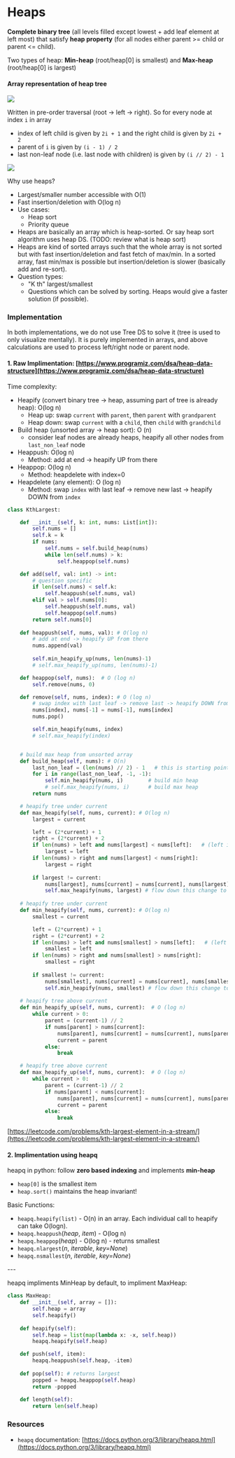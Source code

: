 # Heaps

**Complete binary tree** (all levels filled except lowest + add leaf element at left most) that satisfy **heap property** (for all nodes either parent >= child or parent <= child).&#x20;

Two types of heap: **Min-heap** (root/heap\[0] is smallest) and **Max-heap** (root/heap\[0] is largest)

#### Array representation of heap tree

![](<../.gitbook/assets/image (8).png>)

Written in pre-order traversal (root -> left -> right). So for every node at index `i` in array

* index of left child is given by `2i + 1` and the right child is given by `2i + 2`&#x20;
* parent of `i` is given by `(i - 1) / 2`&#x20;
* last non-leaf node (i.e. last node with children) is given by `(i // 2) - 1`

![](<../.gitbook/assets/image (1).png>)

&#x20;

Why use heaps?

* Largest/smaller number accessible with O(1)
* Fast insertion/deletion with O(log n)
* Use cases:
  * Heap sort
  * Priority queue
* Heaps are basically an array which is heap-sorted. Or say heap sort algorithm uses heap DS. (TODO: review what is heap sort)
* Heaps are kind of sorted arrays such that the whole array is not sorted but with fast insertion/deletion and fast fetch of max/min. In a sorted array, fast min/max is possible but insertion/deletion is slower (basically add and re-sort).
* Question types:
  * "K th" largest/smallest
  * Questions which can be solved by sorting. Heaps would give a faster solution (if possible). &#x20;

### Implementation

In both implementations, we do not use Tree DS to solve it (tree is used to only visualize mentally). It is purely implemented in arrays, and above calculations are used to process left/right node or parent node.&#x20;

#### 1. Raw Implimentation: [https://www.programiz.com/dsa/heap-data-structure](https://www.programiz.com/dsa/heap-data-structure)

Time complexity:

* Heapify (convert binary tree -> heap, assuming part of tree is already heap): O(log n)
  * Heap up: swap `current` with `parent`, then `parent` with `grandparent`
  * Heap down: swap `current` with a `child`, then `child` with `grandchild`
* Build heap (unsorted array -> heap sort): O (n)&#x20;
  * consider leaf nodes are already heaps, heapify all other nodes from `last_non_leaf` node
* Heappush: O(log n)
  * Method: add at end -> heapify UP from there
* Heappop: O(log n)
  * Method: heapdelete with index=0
* Heapdelete (any element): O (log n)
  * Method:  swap `index` with last leaf -> remove new last -> heapify DOWN from `index`

```python
class KthLargest:

    def __init__(self, k: int, nums: List[int]):
        self.nums = []
        self.k = k
        if nums:
            self.nums = self.build_heap(nums)
            while len(self.nums) > k:
                self.heappop(self.nums)

    def add(self, val: int) -> int:
        # question specific
        if len(self.nums) < self.k:
            self.heappush(self.nums, val)
        elif val > self.nums[0]:
            self.heappush(self.nums, val)
            self.heappop(self.nums)
        return self.nums[0]
    
    def heappush(self, nums, val): # O(log n)
        # add at end -> heapify UP from there
        nums.append(val)
        
        self.min_heapify_up(nums, len(nums)-1)
        # self.max_heapify_up(nums, len(nums)-1)

    def heappop(self, nums):  # O (log n)
        self.remove(nums, 0)

    def remove(self, nums, index): # O (log n)
        # swap index with last leaf -> remove last -> heapify DOWN from index
        nums[index], nums[-1] = nums[-1], nums[index]
        nums.pop() 

        self.min_heapify(nums, index)
        # self.max_heapify(index)


    # build max heap from unsorted array
    def build_heap(self, nums): # O(n)
        last_non_leaf = (len(nums) // 2) - 1   # this is starting point, because leaf nodes are already heaps
        for i in range(last_non_leaf, -1, -1):
            self.min_heapify(nums, i)        # build min heap
            # self.max_heapify(nums, i)      # build max heap
        return nums

    # heapify tree under current 
    def max_heapify(self, nums, current): # O(log n)
        largest = current

        left = (2*current) + 1 
        right = (2*current) + 2
        if len(nums) > left and nums[largest] < nums[left]:   # (left index exists) and (left larger) 
            largest = left
        if len(nums) > right and nums[largest] < nums[right]:
            largest = right
        
        if largest != current:
            nums[largest], nums[current] = nums[current], nums[largest]
            self.max_heapify(nums, largest) # flow down this change to rest half of the tree under this
    
    # heapify tree under current
    def min_heapify(self, nums, current): # O(log n)
        smallest = current

        left = (2*current) + 1 
        right = (2*current) + 2
        if len(nums) > left and nums[smallest] > nums[left]:   # (left index exists) and (left smaller) 
            smallest = left
        if len(nums) > right and nums[smallest] > nums[right]:
            smallest = right
        
        if smallest != current:
            nums[smallest], nums[current] = nums[current], nums[smallest]
            self.min_heapify(nums, smallest) # flow down this change to rest half of the tree under this
        
    # heapify tree above current
    def min_heapify_up(self, nums, current):  # O (log n)
        while current > 0:
            parent = (current-1) // 2
            if nums[parent] > nums[current]:
                nums[parent], nums[current] = nums[current], nums[parent]
                current = parent
            else:
                break

    # heapify tree above current
    def max_heapify_up(self, nums, current):  # O (log n)
        while current > 0:
            parent = (current-1) // 2
            if nums[parent] < nums[current]:
                nums[parent], nums[current] = nums[current], nums[parent]
                current = parent
            else:
                break


```

[https://leetcode.com/problems/kth-largest-element-in-a-stream/](https://leetcode.com/problems/kth-largest-element-in-a-stream/)

#### 2. Implimentation using heapq

heapq in python: follow **zero based indexing** and implements **min-heap**

* `heap[0]` is the smallest item
* `heap.sort()` maintains the heap invariant!

Basic Functions:

* `heapq.heapify(list)` - O(n) in an array. Each individual call to heapify can take O(logn).
* `heapq.heappush`(_heap_, _item_) - O(log n)
* `heapq.heappop`(_heap_)   - O(log n) - returns smallest&#x20;
* `heapq.nlargest`(_n_, _iterable_, _key=None_)
* `heapq.nsmallest`(_n_, _iterable_, _key=None_)

\---&#x20;

heapq impliments MinHeap by default, to impliment MaxHeap:

```python
class MaxHeap: 
    def __init__(self, array = []):
        self.heap = array
        self.heapify()
        
    def heapify(self):
        self.heap = list(map(lambda x: -x, self.heap))
        heapq.heapify(self.heap)

    def push(self, item):
        heapq.heappush(self.heap, -item)
        
    def pop(self): # returns largest
        popped = heapq.heappop(self.heap)
        return -popped
    
    def length(self):
        return len(self.heap)
```

### Resources

* `heapq` documentation: [https://docs.python.org/3/library/heapq.html](https://docs.python.org/3/library/heapq.html)
